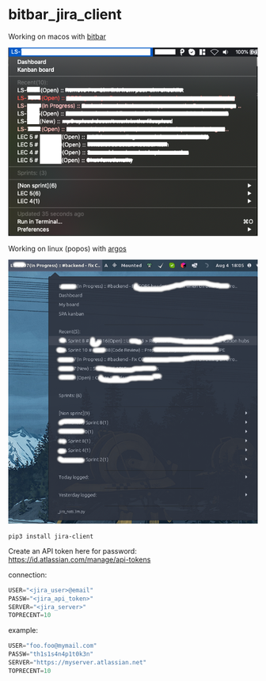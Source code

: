 # bitbar_jira_client

Working on macos with [bitbar](https://github.com/matryer/bitbar)

![bitbar jira client](/jira-noti.png?raw=true "Optional Title")

Working on linux (popos) with [argos](https://github.com/p-e-w/argos)

![bitbar jira client](/jira-noti_argos.png?raw=true "Optional Title")

```
pip3 install jira-client
```

Create an API token here for password: 
https://id.atlassian.com/manage/api-tokens


connection:
```py
USER="<jira_user>@email"
PASSW="<jira_api_token>"
SERVER="<jira_server>"
TOPRECENT=10
```

example:
```py
USER="foo.foo@mymail.com"
PASSW="th1s1s4n4p1t0k3n"
SERVER="https://myserver.atlassian.net"
TOPRECENT=10
```
